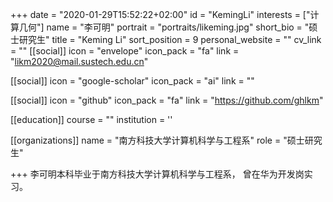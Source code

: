 +++
date = "2020-01-29T15:52:22+02:00"
id = "KemingLi"
interests = ["计算几何"]
name = "李可明"
portrait = "portraits/likeming.jpg"
short_bio = "硕士研究生"
title = "Keming Li"
sort_position = 9
personal_website = ""
cv_link = ""
[[social]]
    icon = "envelope"
    icon_pack = "fa"
    link = "likm2020@mail.sustech.edu.cn"

[[social]]
    icon = "google-scholar"
    icon_pack = "ai"
    link = ""

[[social]]
    icon = "github"
    icon_pack = "fa"
    link = "https://github.com/ghlkm"

[[education]]
    course = ""
    institution = ''
 

[[organizations]]
    name = "南方科技大学计算机科学与工程系"
    role = "硕士研究生"

+++
李可明本科毕业于南方科技大学计算机科学与工程系， 曾在华为开发岗实习。